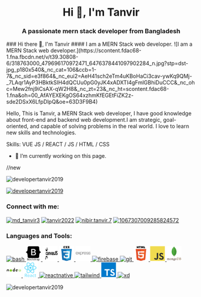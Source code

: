<h1 align="center">Hi 👋, I'm Tanvir</h1>
<h3 align="center">A passionate mern stack developer from Bangladesh</h3>
### Hi there 👋, I'm Tanvir
#### I am a MERN Stack web developer.
![I am a MERN Stack web developer.](https://scontent.fdac68-1.fna.fbcdn.net/v/t39.30808-6/318763000_479696170972471_6476378441097902284_n.jpg?stp=dst-jpg_p180x540&_nc_cat=106&ccb=1-7&_nc_sid=e3f864&_nc_eui2=AeH41sch2eTm4uKBoHaCi3cav-ywKq9QMj-_7LAqr1AyP3HBktkSIH4dQCUu0pG0yJK4xADXTI4gFmlGBhiDuCCC&_nc_ohc=Mew2fnj9iCsAX-qW2H8&_nc_zt=23&_nc_ht=scontent.fdac68-1.fna&oh=00_AfAYEXEKgOS64xzhmKfEGEtFiZK2z-sde2DSxX6LfpDlpQ&oe=63D3F9B4)

Hello, This is Tanvir, a MERN Stack web developer, I have good knowledge about front-end and backend web development.I am strategic, goal-oriented, and capable of solving problems in the real world. I love to learn new skills and technologies.

Skills: VUE JS / REACT / JS / HTML / CSS

- 🔭 I’m currently working on this page. 





//new
<p align="left"> <img src="https://komarev.com/ghpvc/?username=developertanvir2019&label=Profile%20views&color=0e75b6&style=flat" alt="developertanvir2019" /> </p>

<p align="left"> <a href="https://github.com/ryo-ma/github-profile-trophy"><img src="https://github-profile-trophy.vercel.app/?username=developertanvir2019" alt="developertanvir2019" /></a> </p>

<h3 align="left">Connect with me:</h3>
<p align="left">
<a href="https://twitter.com/md_tanvir3" target="blank"><img align="center" src="https://raw.githubusercontent.com/rahuldkjain/github-profile-readme-generator/master/src/images/icons/Social/twitter.svg" alt="md_tanvir3" height="30" width="40" /></a>
<a href="https://linkedin.com/in/tanvir2022" target="blank"><img align="center" src="https://raw.githubusercontent.com/rahuldkjain/github-profile-readme-generator/master/src/images/icons/Social/linked-in-alt.svg" alt="tanvir2022" height="30" width="40" /></a>
<a href="https://fb.com/nibir.tanvir.7" target="blank"><img align="center" src="https://raw.githubusercontent.com/rahuldkjain/github-profile-readme-generator/master/src/images/icons/Social/facebook.svg" alt="nibir.tanvir.7" height="30" width="40" /></a>
<a href="https://discord.gg/1067307009285824572" target="blank"><img align="center" src="https://raw.githubusercontent.com/rahuldkjain/github-profile-readme-generator/master/src/images/icons/Social/discord.svg" alt="1067307009285824572" height="30" width="40" /></a>
</p>

<h3 align="left">Languages and Tools:</h3>
<p align="left"> <a href="https://www.gnu.org/software/bash/" target="_blank" rel="noreferrer"> <img src="https://www.vectorlogo.zone/logos/gnu_bash/gnu_bash-icon.svg" alt="bash" width="40" height="40"/> </a> <a href="https://getbootstrap.com" target="_blank" rel="noreferrer"> <img src="https://raw.githubusercontent.com/devicons/devicon/master/icons/bootstrap/bootstrap-plain-wordmark.svg" alt="bootstrap" width="40" height="40"/> </a> <a href="https://canvasjs.com" target="_blank" rel="noreferrer"> <img src="https://raw.githubusercontent.com/Hardik0307/Hardik0307/master/assets/canvasjs-charts.svg" alt="canvasjs" width="40" height="40"/> </a> <a href="https://www.w3schools.com/css/" target="_blank" rel="noreferrer"> <img src="https://raw.githubusercontent.com/devicons/devicon/master/icons/css3/css3-original-wordmark.svg" alt="css3" width="40" height="40"/> </a> <a href="https://expressjs.com" target="_blank" rel="noreferrer"> <img src="https://raw.githubusercontent.com/devicons/devicon/master/icons/express/express-original-wordmark.svg" alt="express" width="40" height="40"/> </a> <a href="https://firebase.google.com/" target="_blank" rel="noreferrer"> <img src="https://www.vectorlogo.zone/logos/firebase/firebase-icon.svg" alt="firebase" width="40" height="40"/> </a> <a href="https://git-scm.com/" target="_blank" rel="noreferrer"> <img src="https://www.vectorlogo.zone/logos/git-scm/git-scm-icon.svg" alt="git" width="40" height="40"/> </a> <a href="https://www.w3.org/html/" target="_blank" rel="noreferrer"> <img src="https://raw.githubusercontent.com/devicons/devicon/master/icons/html5/html5-original-wordmark.svg" alt="html5" width="40" height="40"/> </a> <a href="https://developer.mozilla.org/en-US/docs/Web/JavaScript" target="_blank" rel="noreferrer"> <img src="https://raw.githubusercontent.com/devicons/devicon/master/icons/javascript/javascript-original.svg" alt="javascript" width="40" height="40"/> </a> <a href="https://www.mongodb.com/" target="_blank" rel="noreferrer"> <img src="https://raw.githubusercontent.com/devicons/devicon/master/icons/mongodb/mongodb-original-wordmark.svg" alt="mongodb" width="40" height="40"/> </a> <a href="https://nodejs.org" target="_blank" rel="noreferrer"> <img src="https://raw.githubusercontent.com/devicons/devicon/master/icons/nodejs/nodejs-original-wordmark.svg" alt="nodejs" width="40" height="40"/> </a> <a href="https://reactjs.org/" target="_blank" rel="noreferrer"> <img src="https://raw.githubusercontent.com/devicons/devicon/master/icons/react/react-original-wordmark.svg" alt="react" width="40" height="40"/> </a> <a href="https://reactnative.dev/" target="_blank" rel="noreferrer"> <img src="https://reactnative.dev/img/header_logo.svg" alt="reactnative" width="40" height="40"/> </a> <a href="https://tailwindcss.com/" target="_blank" rel="noreferrer"> <img src="https://www.vectorlogo.zone/logos/tailwindcss/tailwindcss-icon.svg" alt="tailwind" width="40" height="40"/> </a> <a href="https://www.typescriptlang.org/" target="_blank" rel="noreferrer"> <img src="https://raw.githubusercontent.com/devicons/devicon/master/icons/typescript/typescript-original.svg" alt="typescript" width="40" height="40"/> </a> <a href="https://www.adobe.com/products/xd.html" target="_blank" rel="noreferrer"> <img src="https://cdn.worldvectorlogo.com/logos/adobe-xd.svg" alt="xd" width="40" height="40"/> </a> </p>

<p><img align="center" src="https://github-readme-stats.vercel.app/api/top-langs?username=developertanvir2019&show_icons=true&locale=en&layout=compact" alt="developertanvir2019" /></p>
